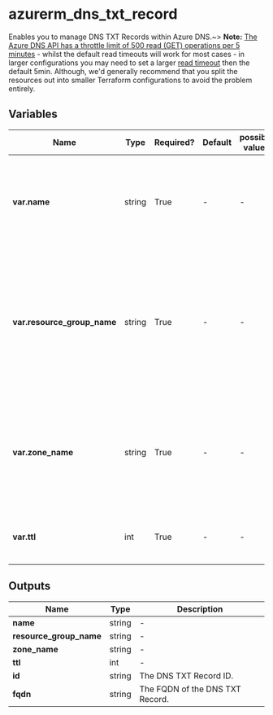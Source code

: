 # azurerm_dns_txt_record

Enables you to manage DNS TXT Records within Azure DNS.~> **Note:** [The Azure DNS API has a throttle limit of 500 read (GET) operations per 5 minutes](https://docs.microsoft.com/azure/azure-resource-manager/management/request-limits-and-throttling#network-throttling) - whilst the default read timeouts will work for most cases - in larger configurations you may need to set a larger [read timeout](https://www.terraform.io/language/resources/syntax#operation-timeouts) then the default 5min. Although, we'd generally recommend that you split the resources out into smaller Terraform configurations to avoid the problem entirely.

## Variables

| Name | Type | Required? | Default  | possible values | Description |
| ---- | ---- | --------- | -------- | ----------- | ----------- |
| **var.name** | string | True | -  |  -  | The name of the DNS TXT Record. Changing this forces a new resource to be created. | 
| **var.resource_group_name** | string | True | -  |  -  | Specifies the resource group where the DNS Zone (parent resource) exists. Changing this forces a new resource to be created. | 
| **var.zone_name** | string | True | -  |  -  | Specifies the DNS Zone where the resource exists. Changing this forces a new resource to be created. | 
| **var.ttl** | int | True | -  |  -  | The Time To Live (TTL) of the DNS record in seconds. | 



## Outputs

| Name | Type | Description |
| ---- | ---- | --------- | 
| **name** | string  | - | 
| **resource_group_name** | string  | - | 
| **zone_name** | string  | - | 
| **ttl** | int  | - | 
| **id** | string  | The DNS TXT Record ID. | 
| **fqdn** | string  | The FQDN of the DNS TXT Record. | 